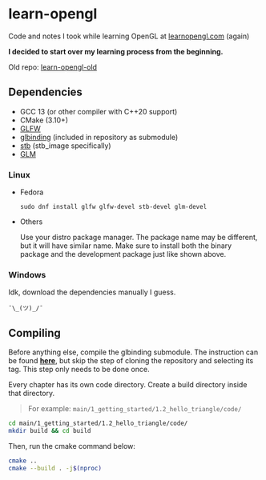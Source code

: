 # learn-opengl

Code and notes I took while learning OpenGL at [learnopengl.com](https://learnopengl.com) (again)

**I decided to start over my learning process from the beginning.**

Old repo: [learn-opengl-old](https://github.com/mrizaln/learn-opengl-old)

## Dependencies

- GCC 13 (or other compiler with C++20 support)
- CMake (3.10+)
- [GLFW](https://github.com/glfw/glfw)
- [glbinding](https://github.com/cginternals/glbinding) (included in repository as submodule)
- [stb](https://github.com/nothings/stb) (stb_image specifically)
- [GLM](https://github.com/g-truc/glm)

### Linux

- Fedora

  ```
  sudo dnf install glfw glfw-devel stb-devel glm-devel
  ```

- Others

  Use your distro package manager. The package name may be different, but it will have similar name. Make sure to install both the binary package and the development package just like shown above.

### Windows

Idk, download the dependencies manually I guess.

`¯\_(ツ)_/¯`

## Compiling

Before anything else, compile the glbinding submodule. The instruction can be found **[here](https://github.com/cginternals/glbinding#build-instructions)**, but skip the step of cloning the repository and selecting its tag. This step only needs to be done once.

Every chapter has its own code directory. Create a build directory inside that directory.

> For example: `main/1_getting_started/1.2_hello_triangle/code/`

```sh
cd main/1_getting_started/1.2_hello_triangle/code/
mkdir build && cd build
```

Then, run the cmake command below:

```sh
cmake ..
cmake --build . -j$(nproc)
```
